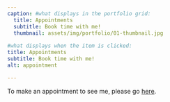 ```yaml
---
caption: #what displays in the portfolio grid:
  title: Appointments
  subtitle: Book time with me!
  thumbnail: assets/img/portfolio/01-thumbnail.jpg
  
#what displays when the item is clicked:
title: Appointments
subtitle: Book time with me!
alt: appointment

---
```

To make an appointment to see me, please go [here](https://redwoodpulmonary.net/contact-us.html).
